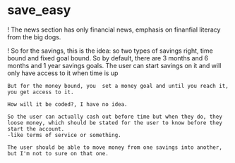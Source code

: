 # save_easy
! The news section has only financial news, emphasis on finanfial literacy from the big dogs.

! So for the savings, this is the idea: 
    so two types of savings right, time bound and fixed goal bound. So by default, there are 3 months and 6 months and 1 year savings goals. The user can start savings on it and will only have access to it when time is up

    But for the money bound, you  set a money goal and until you reach it, you get access to it.

    How will it be coded?, I have no idea. 

    So the user can actually cash out before time but when they do, they loose money, which should be stated for the user to know before they start the account. 
    -like terms of service or something. 

    The user should be able to move money from one savings into another, but I'm not to sure on that one. 

    
